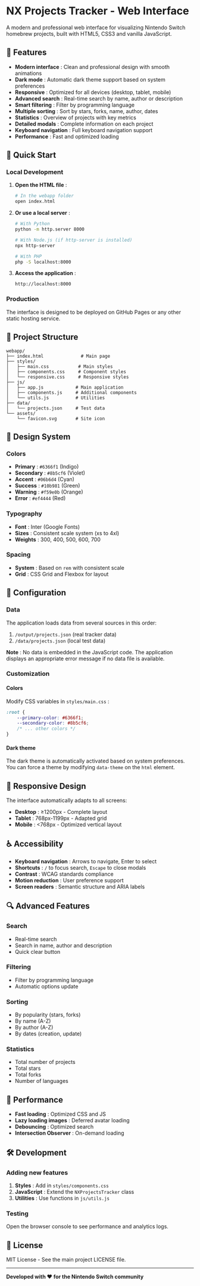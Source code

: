 # NX Projects Tracker - Web Interface

A modern and professional web interface for visualizing Nintendo Switch homebrew projects, built with HTML5, CSS3 and vanilla JavaScript.

## 🌟 Features

- **Modern interface** : Clean and professional design with smooth animations
- **Dark mode** : Automatic dark theme support based on system preferences
- **Responsive** : Optimized for all devices (desktop, tablet, mobile)
- **Advanced search** : Real-time search by name, author or description
- **Smart filtering** : Filter by programming language
- **Multiple sorting** : Sort by stars, forks, name, author, dates
- **Statistics** : Overview of projects with key metrics
- **Detailed modals** : Complete information on each project
- **Keyboard navigation** : Full keyboard navigation support
- **Performance** : Fast and optimized loading

## 🚀 Quick Start

### Local Development

1. **Open the HTML file** :
   ```bash
   # In the webapp folder
   open index.html
   ```

2. **Or use a local server** :
   ```bash
   # With Python
   python -m http.server 8000
   
   # With Node.js (if http-server is installed)
   npx http-server
   
   # With PHP
   php -S localhost:8000
   ```

3. **Access the application** :
   ```
   http://localhost:8000
   ```

### Production

The interface is designed to be deployed on GitHub Pages or any other static hosting service.

## 📁 Project Structure

```
webapp/
├── index.html              # Main page
├── styles/
│   ├── main.css           # Main styles
│   ├── components.css     # Component styles
│   └── responsive.css     # Responsive styles
├── js/
│   ├── app.js            # Main application
│   ├── components.js     # Additional components
│   └── utils.js          # Utilities
├── data/
│   └── projects.json     # Test data
└── assets/
    └── favicon.svg       # Site icon
```

## 🎨 Design System

### Colors
- **Primary** : `#6366f1` (Indigo)
- **Secondary** : `#8b5cf6` (Violet)
- **Accent** : `#06b6d4` (Cyan)
- **Success** : `#10b981` (Green)
- **Warning** : `#f59e0b` (Orange)
- **Error** : `#ef4444` (Red)

### Typography
- **Font** : Inter (Google Fonts)
- **Sizes** : Consistent scale system (xs to 4xl)
- **Weights** : 300, 400, 500, 600, 700

### Spacing
- **System** : Based on `rem` with consistent scale
- **Grid** : CSS Grid and Flexbox for layout

## 🔧 Configuration

### Data

The application loads data from several sources in this order:

1. `/output/projects.json` (real tracker data)
2. `/data/projects.json` (local test data)

**Note** : No data is embedded in the JavaScript code. The application displays an appropriate error message if no data file is available.

### Customization

#### Colors
Modify CSS variables in `styles/main.css` :

```css
:root {
    --primary-color: #6366f1;
    --secondary-color: #8b5cf6;
    /* ... other colors */
}
```

#### Dark theme
The dark theme is automatically activated based on system preferences. You can force a theme by modifying `data-theme` on the `html` element.

## 📱 Responsive Design

The interface automatically adapts to all screens:

- **Desktop** : ≥1200px - Complete layout
- **Tablet** : 768px-1199px - Adapted grid
- **Mobile** : <768px - Optimized vertical layout

## ♿ Accessibility

- **Keyboard navigation** : Arrows to navigate, Enter to select
- **Shortcuts** : `/` to focus search, `Escape` to close modals
- **Contrast** : WCAG standards compliance
- **Motion reduction** : User preference support
- **Screen readers** : Semantic structure and ARIA labels

## 🔍 Advanced Features

### Search
- Real-time search
- Search in name, author and description
- Quick clear button

### Filtering
- Filter by programming language
- Automatic options update

### Sorting
- By popularity (stars, forks)
- By name (A-Z)
- By author (A-Z)
- By dates (creation, update)

### Statistics
- Total number of projects
- Total stars
- Total forks
- Number of languages

## 🚀 Performance

- **Fast loading** : Optimized CSS and JS
- **Lazy loading images** : Deferred avatar loading
- **Debouncing** : Optimized search
- **Intersection Observer** : On-demand loading

## 🛠️ Development

### Adding new features

1. **Styles** : Add in `styles/components.css`
2. **JavaScript** : Extend the `NXProjectsTracker` class
3. **Utilities** : Use functions in `js/utils.js`

### Testing

Open the browser console to see performance and analytics logs.

## 📄 License

MIT License - See the main project LICENSE file.

---

**Developed with ❤️ for the Nintendo Switch community** 